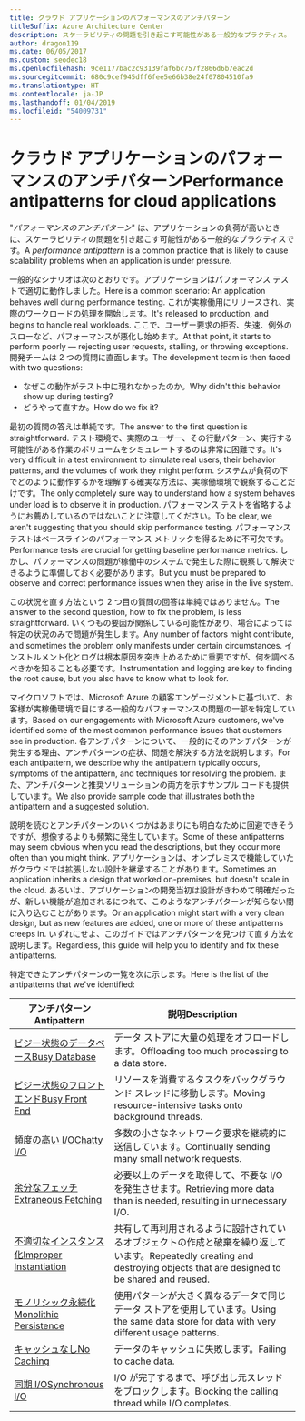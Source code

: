 ```yaml
---
title: クラウド アプリケーションのパフォーマンスのアンチパターン
titleSuffix: Azure Architecture Center
description: スケーラビリティの問題を引き起こす可能性がある一般的なプラクティス。
author: dragon119
ms.date: 06/05/2017
ms.custom: seodec18
ms.openlocfilehash: 9ce1177bac2c93139faf6bc757f2866d6b7eac2d
ms.sourcegitcommit: 680c9cef945dff6fee5e66b38e24f07804510fa9
ms.translationtype: HT
ms.contentlocale: ja-JP
ms.lasthandoff: 01/04/2019
ms.locfileid: "54009731"
---
```

# <a name="performance-antipatterns-for-cloud-applications"></a><span data-ttu-id="362f0-103">クラウド アプリケーションのパフォーマンスのアンチパターン</span><span class="sxs-lookup"><span data-stu-id="362f0-103">Performance antipatterns for cloud applications</span></span>

<span data-ttu-id="362f0-104">"*パフォーマンスのアンチパターン*" は、アプリケーションの負荷が高いときに、スケーラビリティの問題を引き起こす可能性がある一般的なプラクティスです。</span><span class="sxs-lookup"><span data-stu-id="362f0-104">A *performance antipattern* is a common practice that is likely to cause scalability problems when an application is under pressure.</span></span>

<span data-ttu-id="362f0-105">一般的なシナリオは次のとおりです。アプリケーションはパフォーマンス テストで適切に動作しました。</span><span class="sxs-lookup"><span data-stu-id="362f0-105">Here is a common scenario: An application behaves well during performance testing.</span></span> <span data-ttu-id="362f0-106">これが実稼働用にリリースされ、実際のワークロードの処理を開始します。</span><span class="sxs-lookup"><span data-stu-id="362f0-106">It's released to production, and begins to handle real workloads.</span></span> <span data-ttu-id="362f0-107">ここで、ユーザー要求の拒否、失速、例外のスローなど、パフォーマンスが悪化し始めます。</span><span class="sxs-lookup"><span data-stu-id="362f0-107">At that point, it starts to perform poorly &mdash; rejecting user requests, stalling, or throwing exceptions.</span></span> <span data-ttu-id="362f0-108">開発チームは 2 つの質問に直面します。</span><span class="sxs-lookup"><span data-stu-id="362f0-108">The development team is then faced with two questions:</span></span>

- <span data-ttu-id="362f0-109">なぜこの動作がテスト中に現れなかったのか。</span><span class="sxs-lookup"><span data-stu-id="362f0-109">Why didn't this behavior show up during testing?</span></span>
- <span data-ttu-id="362f0-110">どうやって直すか。</span><span class="sxs-lookup"><span data-stu-id="362f0-110">How do we fix it?</span></span>

<span data-ttu-id="362f0-111">最初の質問の答えは単純です。</span><span class="sxs-lookup"><span data-stu-id="362f0-111">The answer to the first question is straightforward.</span></span> <span data-ttu-id="362f0-112">テスト環境で、実際のユーザー、その行動パターン、実行する可能性がある作業のボリュームをシミュレートするのは非常に困難です。</span><span class="sxs-lookup"><span data-stu-id="362f0-112">It's very difficult in a test environment to simulate real users, their behavior patterns, and the volumes of work they might perform.</span></span> <span data-ttu-id="362f0-113">システムが負荷の下でどのように動作するかを理解する確実な方法は、実稼働環境で観察することだけです。</span><span class="sxs-lookup"><span data-stu-id="362f0-113">The only completely sure way to understand how a system behaves under load is to observe it in production.</span></span> <span data-ttu-id="362f0-114">パフォーマンス テストを省略するようにお薦めしているのではないことに注意してください。</span><span class="sxs-lookup"><span data-stu-id="362f0-114">To be clear, we aren't suggesting that you should skip performance testing.</span></span> <span data-ttu-id="362f0-115">パフォーマンス テストはベースラインのパフォーマンス メトリックを得るために不可欠です。</span><span class="sxs-lookup"><span data-stu-id="362f0-115">Performance tests are crucial for getting baseline performance metrics.</span></span> <span data-ttu-id="362f0-116">しかし、パフォーマンスの問題が稼働中のシステムで発生した際に観察して解決できるように準備しておく必要があります。</span><span class="sxs-lookup"><span data-stu-id="362f0-116">But you must be prepared to observe and correct performance issues when they arise in the live system.</span></span>

<span data-ttu-id="362f0-117">この状況を直す方法という 2 つ目の質問の回答は単純ではありません。</span><span class="sxs-lookup"><span data-stu-id="362f0-117">The answer to the second question, how to fix the problem, is less straightforward.</span></span> <span data-ttu-id="362f0-118">いくつもの要因が関係している可能性があり、場合によっては特定の状況のみで問題が発生します。</span><span class="sxs-lookup"><span data-stu-id="362f0-118">Any number of factors might contribute, and sometimes the problem only manifests under certain circumstances.</span></span> <span data-ttu-id="362f0-119">インストルメント化とログは根本原因を突き止めるために重要ですが、何を調べるべきかを知ることも必要です。</span><span class="sxs-lookup"><span data-stu-id="362f0-119">Instrumentation and logging are key to finding the root cause, but you also have to know what to look for.</span></span>

<span data-ttu-id="362f0-120">マイクロソフトでは、Microsoft Azure の顧客エンゲージメントに基づいて、お客様が実稼働環境で目にする一般的なパフォーマンスの問題の一部を特定しています。</span><span class="sxs-lookup"><span data-stu-id="362f0-120">Based on our engagements with Microsoft Azure customers, we've identified some of the most common performance issues that customers see in production.</span></span> <span data-ttu-id="362f0-121">各アンチパターンについて、一般的にそのアンチパターンが発生する理由、アンチパターンの症状、問題を解決する方法を説明します。</span><span class="sxs-lookup"><span data-stu-id="362f0-121">For each antipattern, we describe why the antipattern typically occurs, symptoms of the antipattern, and techniques for resolving the problem.</span></span> <span data-ttu-id="362f0-122">また、アンチパターンと推奨ソリューションの両方を示すサンプル コードも提供しています。</span><span class="sxs-lookup"><span data-stu-id="362f0-122">We also provide sample code that illustrates both the antipattern and a suggested solution.</span></span>

<span data-ttu-id="362f0-123">説明を読むとアンチパターンのいくつかはあまりにも明白なために回避できそうですが、想像するよりも頻繁に発生しています。</span><span class="sxs-lookup"><span data-stu-id="362f0-123">Some of these antipatterns may seem obvious when you read the descriptions, but they occur more often than you might think.</span></span> <span data-ttu-id="362f0-124">アプリケーションは、オンプレミスで機能していたがクラウドでは拡張しない設計を継承することがあります。</span><span class="sxs-lookup"><span data-stu-id="362f0-124">Sometimes an application inherits a design that worked on-premises, but doesn't scale in the cloud.</span></span> <span data-ttu-id="362f0-125">あるいは、アプリケーションの開発当初は設計がきわめて明確だったが、新しい機能が追加されるにつれて、このようなアンチパターンが知らない間に入り込むことがあります。</span><span class="sxs-lookup"><span data-stu-id="362f0-125">Or an application might start with a very clean design, but as new features are added, one or more of these antipatterns creeps in.</span></span> <span data-ttu-id="362f0-126">いずれにせよ、このガイドではアンチパターンを見つけて直す方法を説明します。</span><span class="sxs-lookup"><span data-stu-id="362f0-126">Regardless, this guide will help you to identify and fix these antipatterns.</span></span>

<span data-ttu-id="362f0-127">特定できたアンチパターンの一覧を次に示します。</span><span class="sxs-lookup"><span data-stu-id="362f0-127">Here is the list of the antipatterns that we've identified:</span></span>

| <span data-ttu-id="362f0-128">アンチパターン</span><span class="sxs-lookup"><span data-stu-id="362f0-128">Antipattern</span></span> | <span data-ttu-id="362f0-129">説明</span><span class="sxs-lookup"><span data-stu-id="362f0-129">Description</span></span> |
|-------------|-------------|
| <span data-ttu-id="362f0-130">[ビジー状態のデータベース][BusyDatabase]</span><span class="sxs-lookup"><span data-stu-id="362f0-130">[Busy Database][BusyDatabase]</span></span> | <span data-ttu-id="362f0-131">データ ストアに大量の処理をオフロードします。</span><span class="sxs-lookup"><span data-stu-id="362f0-131">Offloading too much processing to a data store.</span></span> |
| <span data-ttu-id="362f0-132">[ビジー状態のフロント エンド][BusyFrontEnd]</span><span class="sxs-lookup"><span data-stu-id="362f0-132">[Busy Front End][BusyFrontEnd]</span></span> | <span data-ttu-id="362f0-133">リソースを消費するタスクをバックグラウンド スレッドに移動します。</span><span class="sxs-lookup"><span data-stu-id="362f0-133">Moving resource-intensive tasks onto background threads.</span></span> |
| <span data-ttu-id="362f0-134">[頻度の高い I/O][ChattyIO]</span><span class="sxs-lookup"><span data-stu-id="362f0-134">[Chatty I/O][ChattyIO]</span></span> | <span data-ttu-id="362f0-135">多数の小さなネットワーク要求を継続的に送信しています。</span><span class="sxs-lookup"><span data-stu-id="362f0-135">Continually sending many small network requests.</span></span> |
| <span data-ttu-id="362f0-136">[余分なフェッチ][ExtraneousFetching]</span><span class="sxs-lookup"><span data-stu-id="362f0-136">[Extraneous Fetching][ExtraneousFetching]</span></span> | <span data-ttu-id="362f0-137">必要以上のデータを取得して、不要な I/O を発生させます。</span><span class="sxs-lookup"><span data-stu-id="362f0-137">Retrieving more data than is needed, resulting in unnecessary I/O.</span></span> |
| <span data-ttu-id="362f0-138">[不適切なインスタンス化][ImproperInstantiation]</span><span class="sxs-lookup"><span data-stu-id="362f0-138">[Improper Instantiation][ImproperInstantiation]</span></span> | <span data-ttu-id="362f0-139">共有して再利用されるように設計されているオブジェクトの作成と破棄を繰り返しています。</span><span class="sxs-lookup"><span data-stu-id="362f0-139">Repeatedly creating and destroying objects that are designed to be shared and reused.</span></span> |
| <span data-ttu-id="362f0-140">[モノリシック永続化][MonolithicPersistence]</span><span class="sxs-lookup"><span data-stu-id="362f0-140">[Monolithic Persistence][MonolithicPersistence]</span></span> | <span data-ttu-id="362f0-141">使用パターンが大きく異なるデータで同じデータ ストアを使用しています。</span><span class="sxs-lookup"><span data-stu-id="362f0-141">Using the same data store for data with very different usage patterns.</span></span> |
| <span data-ttu-id="362f0-142">[キャッシュなし][NoCaching]</span><span class="sxs-lookup"><span data-stu-id="362f0-142">[No Caching][NoCaching]</span></span> | <span data-ttu-id="362f0-143">データのキャッシュに失敗します。</span><span class="sxs-lookup"><span data-stu-id="362f0-143">Failing to cache data.</span></span> |
| <span data-ttu-id="362f0-144">[同期 I/O][SynchronousIO]</span><span class="sxs-lookup"><span data-stu-id="362f0-144">[Synchronous I/O][SynchronousIO]</span></span> | <span data-ttu-id="362f0-145">I/O が完了するまで、呼び出し元スレッドをブロックします。</span><span class="sxs-lookup"><span data-stu-id="362f0-145">Blocking the calling thread while I/O completes.</span></span> |

[BusyDatabase]: ./busy-database/index.md
[BusyFrontEnd]: ./busy-front-end/index.md
[ChattyIO]: ./chatty-io/index.md
[ExtraneousFetching]: ./extraneous-fetching/index.md
[ImproperInstantiation]: ./improper-instantiation/index.md
[MonolithicPersistence]: ./monolithic-persistence/index.md
[NoCaching]: ./no-caching/index.md
[SynchronousIO]: ./synchronous-io/index.md
